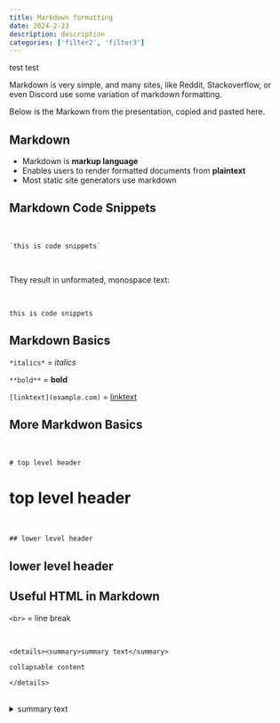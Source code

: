 ```yaml
---
title: Markdown formatting
date: 2024-2-23
description: description
categories: ['filter2', 'filter3']
---
```


test test

Markdown is very simple, and many sites, like Reddit, Stackoverflow, or even Discord use some variation of markdown formatting.

Below is the Markown from the presentation, copied and pasted here. 


## Markdown

* Markdown is **markup language**
* Enables users to render formatted documents from **plaintext**
* Most static site generators use markdown


## Markdown Code Snippets

<br>

```
`this is code snippets`
```

<br>

They result in unformated, monospace text:

<br>

`this is code snippets`

## Markdown Basics

`*italics*` = *italics*

`**bold**` = **bold**

`[linktext](example.com)` = [linktext](example.com)

## More Markdwon Basics

<br>

`# top level header`

<h1>top level header</h1>

<br>

`## lower level header`

<h2>lower level header<h2>

## Useful HTML in Markdown

`<br>` = line break

<br>

```{.html}
<details><summary>summary text</summary>

collapsable content

</details>
```

<br>

<details><summary>summary text</summary>collapsable content</details>
